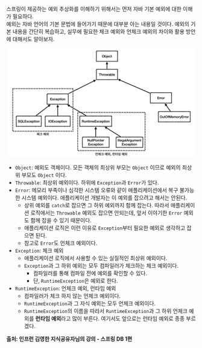 스프링이 제공하는 예외 추상화를 이해하기 위해서는 먼저 자바 기본 예외에 대한 이해가 필요하다.  
예외는 자바 언어의 기본 문법에 들어가기 때문에 대부분 아는 내용일 것이다.
예외의 기본 내용을 간단히 복습하고, 실무에 필요한 체크 예외와 언체크 예외의 차이와 활용 방안에 대해서도 알아보자.

![](../images/Pasted_image_20250715223508.png)

- `Object`: 예외도 객체이다. 모든 객체의 최상위 부모는 `Object` 이므로 예외의 최상위 부모도 `Object` 이다.
- `Throwable`: 최상위 예외이다. 하위에 `Exception`과 `Error`가 있다.  
- `Error`: 메모리 부족이나 심각한 시스템 오류와 같이 애플리케이션에서 복구 불가능한 시스템 예외이다. 애플리케이션 개발자는 이 예외를 잡으려고 해서는 안된다.  
	- 상위 예외를 `catch`로 잡으면 그 하위 예외까지 함께 잡는다. 따라서 애플리케이션 로직에서는 `Throwable` 예외도 잡으면 안되는데, 앞서 이야기한 `Error` 예외도 함께 잡을 수 있기 때문이다.
	- 애플리케이션 로직은 이런 이유로 `Exception`부터 필요한 예외로 생각하고 잡으면 된다.  
	- 참고로 `Error`도 언체크 예외이다.
- `Exception`: 체크 예외
	- 애플리케이션 로직에서 사용할 수 있는 실질적인 최상위 예외이다.
	- `Exception`과 그 하위 예외는 모두 컴파일러가 체크하는 체크 예외이다.
		- 컴파일러를 통해 컴파일 전에 예외를 확인할 수 있다.
		- 단, `RuntimeException`은 예외로 한다.  
- `RuntimeException`: 언체크 예외, 런타임 예외
	- 컴파일러가 체크 하지 않는 언체크 예외이다.
	- `RuntimeException`과 그 자식 예외는 모두 언체크 예외이다.
	- `RuntimeException`의 이름을 따라서 `RuntimeException`과 그 하위 언체크 예외를 **런타임 예외**라고 많이 부른다. 여기서도 앞으로는 런타임 예외로 종종 부르겠다.


__출처: 인프런 김영한 지식공유자님의 강의 - 스프링 DB 1편__